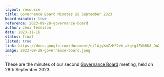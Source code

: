 ```yaml
---
layout: resource
title: Governance Board Minutes 28 September 2023
board-minutes: true
reference: 2023-09-28-governance-board
author: Jeni Tennison
date: 2023-11-16
status: final
listed: true
link: https://docs.google.com/document/d/1AjyXmZzHP2vh_akgfgJFWhRK8_DuXj-Kf4iT07vfCuY/edit?usp=sharing
image: 2023-09-28-governance-board.jpeg
---
```

These are the minutes of our second [Governance Board](/board) meeting, held on 28th September 2023.
